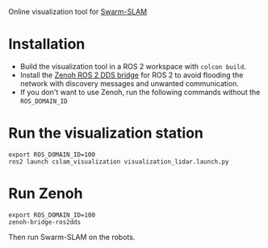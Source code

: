 Online visualization tool for [Swarm-SLAM](https://github.com/MISTLab/Swarm-SLAM)

# Installation
- Build the visualization tool in a ROS 2 workspace with `colcon build`.
- Install the [Zenoh ROS 2 DDS bridge](https://github.com/eclipse-zenoh/zenoh-plugin-ros2ddss) for ROS 2 to avoid flooding the network with discovery messages and unwanted communication.
- If you don't want to use Zenoh, run the following commands without the `ROS_DOMAIN_ID`

# Run the visualization station
```
export ROS_DOMAIN_ID=100 
ros2 launch cslam_visualization visualization_lidar.launch.py
```
# Run Zenoh
```
export ROS_DOMAIN_ID=100 
zenoh-bridge-ros2dds
```

Then run Swarm-SLAM on the robots.
